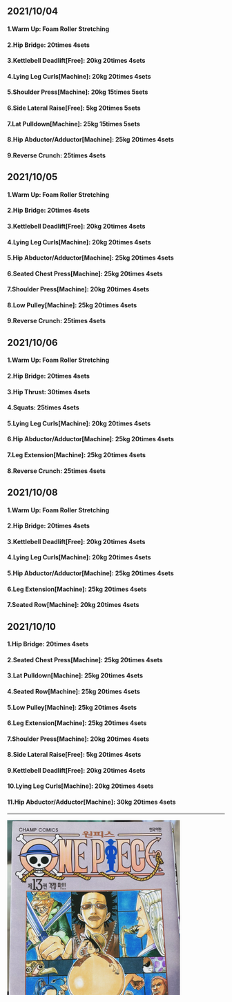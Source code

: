 ## 2021/10/04
#### 1.Warm Up: Foam Roller Stretching
#### 2.Hip Bridge: 20times 4sets
#### 3.Kettlebell Deadlift\[Free\]: 20kg 20times 4sets
#### 4.Lying Leg Curls\[Machine\]: 20kg 20times 4sets
#### 5.Shoulder Press\[Machine\]: 20kg 15times 5sets
#### 6.Side Lateral Raise\[Free\]: 5kg 20times 5sets
#### 7.Lat Pulldown\[Machine\]: 25kg 15times 5sets
#### 8.Hip Abductor/Adductor\[Machine\]: 25kg 20times 4sets
#### 9.Reverse Crunch: 25times 4sets

## 2021/10/05
#### 1.Warm Up: Foam Roller Stretching
#### 2.Hip Bridge: 20times 4sets
#### 3.Kettlebell Deadlift\[Free\]: 20kg 20times 4sets
#### 4.Lying Leg Curls\[Machine\]: 20kg 20times 4sets
#### 5.Hip Abductor/Adductor\[Machine\]: 25kg 20times 4sets
#### 6.Seated Chest Press\[Machine\]: 25kg 20times 4sets
#### 7.Shoulder Press\[Machine\]: 20kg 20times 4sets
#### 8.Low Pulley\[Machine\]: 25kg 20times 4sets
#### 9.Reverse Crunch: 25times 4sets

## 2021/10/06
#### 1.Warm Up: Foam Roller Stretching
#### 2.Hip Bridge: 20times 4sets
#### 3.Hip Thrust: 30times 4sets
#### 4.Squats: 25times 4sets
#### 5.Lying Leg Curls\[Machine\]: 20kg 20times 4sets
#### 6.Hip Abductor/Adductor\[Machine\]: 25kg 20times 4sets
#### 7.Leg Extension\[Machine\]: 25kg 20times 4sets
#### 8.Reverse Crunch: 25times 4sets

## 2021/10/08
#### 1.Warm Up: Foam Roller Stretching
#### 2.Hip Bridge: 20times 4sets
#### 3.Kettlebell Deadlift\[Free\]: 20kg 20times 4sets
#### 4.Lying Leg Curls\[Machine\]: 20kg 20times 4sets
#### 5.Hip Abductor/Adductor\[Machine\]: 25kg 20times 4sets
#### 6.Leg Extension\[Machine\]: 25kg 20times 4sets
#### 7.Seated Row\[Machine\]: 20kg 20times 4sets

## 2021/10/10
#### 1.Hip Bridge: 20times 4sets
#### 2.Seated Chest Press\[Machine\]: 25kg 20times 4sets
#### 3.Lat Pulldown\[Machine\]: 25kg 20times 4sets
#### 4.Seated Row\[Machine\]: 25kg 20times 4sets
#### 5.Low Pulley\[Machine\]: 25kg 20times 4sets
#### 6.Leg Extension\[Machine\]: 25kg 20times 4sets
#### 7.Shoulder Press\[Machine\]: 20kg 20times 4sets
#### 8.Side Lateral Raise\[Free\]: 5kg 20times 4sets
#### 9.Kettlebell Deadlift\[Free\]: 20kg 20times 4sets
#### 10.Lying Leg Curls\[Machine\]: 20kg 20times 4sets
#### 11.Hip Abductor/Adductor\[Machine\]: 30kg 20times 4sets
---

<img src='./_resources/__013.png' width='400px' />
